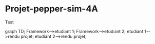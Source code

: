 # Projet-pepper-sim-4A

Test

graph TD;
    Framework-->etudiant 1;
    Framework-->etudiant 2;
    etudiant 1-->rendu projet;
    etudiant 2-->rendu projet;
